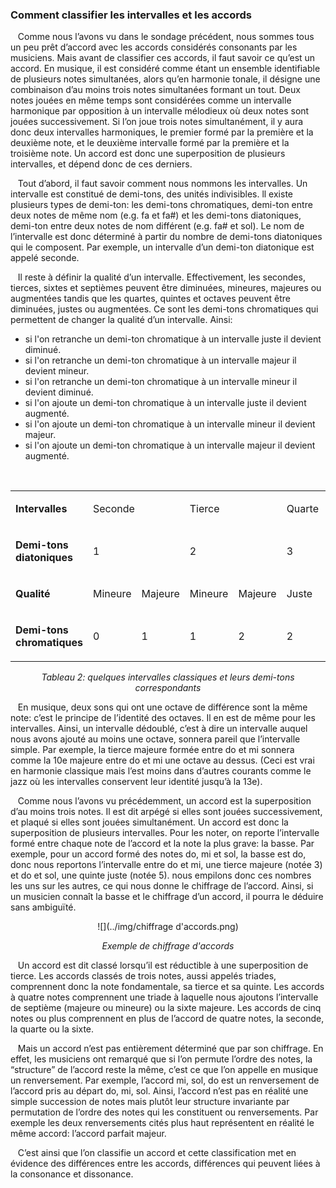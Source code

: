 ### Comment classifier les intervalles et les accords

<p>&nbsp;&nbsp;
    Comme nous l&rsquo;avons vu dans le sondage pr&eacute;c&eacute;dent, nous sommes tous un peu pr&ecirc;t d&rsquo;accord avec les accords consid&eacute;r&eacute;s consonants par les musiciens. Mais avant de classifier ces accords, il faut savoir ce qu&rsquo;est un accord. En musique, il est consid&eacute;r&eacute; comme &eacute;tant un ensemble identifiable de plusieurs notes simultan&eacute;es, alors qu&rsquo;en harmonie tonale, il d&eacute;signe une combinaison d&rsquo;au moins trois notes simultan&eacute;es formant un tout. Deux notes jou&eacute;es en m&ecirc;me temps sont consid&eacute;r&eacute;es comme un intervalle harmonique par opposition &agrave; un intervalle m&eacute;lodieux o&ugrave; deux notes sont jou&eacute;es successivement. Si l&rsquo;on joue trois notes simultan&eacute;ment, il y aura donc deux intervalles harmoniques, le premier form&eacute; par la premi&egrave;re et la deuxi&egrave;me note, et le deuxi&egrave;me intervalle form&eacute; par la premi&egrave;re et la troisi&egrave;me note. Un accord est donc une superposition de plusieurs intervalles, et d&eacute;pend donc de ces derniers.</p>
<p>&nbsp;&nbsp;
    Tout d&rsquo;abord, il faut savoir comment nous nommons les intervalles. Un intervalle est constitu&eacute; de demi-tons, des unit&eacute;s indivisibles. ll existe plusieurs types de demi-ton: les demi-tons chromatiques, demi-ton entre deux notes de m&ecirc;me nom (e.g. fa et fa#) et les demi-tons diatoniques, demi-ton entre deux notes de nom diff&eacute;rent (e.g. fa# et sol). Le nom de l&rsquo;intervalle est donc d&eacute;termin&eacute; &agrave; partir du nombre de demi-tons diatoniques qui le composent. Par exemple, un intervalle d&rsquo;un demi-ton diatonique est appel&eacute; seconde.</p>
<p>&nbsp;&nbsp;
    Il reste &agrave; d&eacute;finir la qualit&eacute; d&rsquo;un intervalle. Effectivement, les secondes, tierces, sixtes et septi&egrave;mes peuvent &ecirc;tre diminu&eacute;es, mineures, majeures ou augment&eacute;es tandis que les quartes, quintes et octaves peuvent &ecirc;tre diminu&eacute;es, justes ou augment&eacute;es. Ce sont les demi-tons chromatiques qui permettent de changer la qualit&eacute; d&rsquo;un intervalle. Ainsi:</p>
<ul>
<li style="font-weight: 400;">si l'on retranche un demi-ton chromatique &agrave; un intervalle juste il devient diminu&eacute;.</li>
<li style="font-weight: 400;">si l'on retranche un demi-ton chromatique &agrave; un intervalle majeur il devient mineur.</li>
<li style="font-weight: 400;">si l'on retranche un demi-ton chromatique &agrave; un intervalle mineur il devient diminu&eacute;.</li>
<li style="font-weight: 400;">si l'on ajoute un demi-ton chromatique &agrave; un intervalle juste il devient augment&eacute;.</li>
<li style="font-weight: 400;">si l'on ajoute un demi-ton chromatique &agrave; un intervalle mineur il devient majeur.</li>
<li style="font-weight: 400;">si l'on ajoute un demi-ton chromatique &agrave; un intervalle majeur il devient augment&eacute;.</li>
</ul>
<p><strong><strong>&nbsp;</strong></strong></p>
<font size="10">
<table>
<tbody>
<tr>
<td>
<p><b>Intervalles</b></p>
</td>
<td colspan="2">
<p>Seconde</p>
</td>
<td colspan="2">
<p>Tierce</p>
</td>
<td>
<p>Quarte</p>
</td>
<td>
<p>Triton</p>
</td>
<td>
<p>Quinte</p>
</td>
<td colspan="2">
<p>Sixte</p>
</td>
<td colspan="2">
<p>Septi&egrave;me</p>
</td>
<td>
<p>Octave</p>
</td>
</tr>
<tr>
<td>
<p><strong>Demi-tons diatoniques</strong></p>
</td>
<td colspan="2">
<p>1</p>
</td>
<td colspan="2">
<p>2</p>
</td>
<td>
<p>3</p>
</td>
<td>
<p>3</p>
</td>
<td>
<p>4</p>
</td>
<td colspan="2">
<p>5</p>
</td>
<td colspan="2">
<p>6</p>
</td>
<td>
<p>7</p>
</td>
</tr>
<tr>
<td>
<p><strong>Qualit&eacute;</strong></p>
</td>
<td>
<p>Mineure</p>
</td>
<td>
<p>Majeure</p>
</td>
<td>
<p>Mineure</p>
</td>
<td>
<p>Majeure</p>
</td>
<td>
<p>Juste</p>
</td>
<td>&nbsp;</td>
<td>
<p>Juste</p>
</td>
<td>
<p>Mineure</p>
</td>
<td>
<p>Majeure</p>
</td>
<td>
<p>Mineure</p>
</td>
<td>
<p>Majeure</p>
</td>
<td>
<p>Juste</p>
</td>
</tr>
<tr>
<td>
<p><strong>Demi-tons chromatiques</strong></p>
</td>
<td>
<p>0</p>
</td>
<td>
<p>1</p>
</td>
<td>
<p>1</p>
</td>
<td>
<p>2</p>
</td>
<td>
<p>2</p>
</td>
<td>
<p>3</p>
</td>
<td>
<p>3</p>
</td>
<td>
<p>3</p>
</td>
<td>
<p>4</p>
</td>
<td>
<p>4</p>
</td>
<td>
<p>5</p>
</td>
<td>
<p>5</p>
</td>
</tr>
</tbody>
</table>
</font>
<center>
<p><em>Tableau 2: quelques intervalles classiques et leurs demi-tons correspondants</em></p>
</center>
<p>&nbsp;&nbsp;
    En musique, deux sons qui ont une octave de diff&eacute;rence sont la m&ecirc;me note: c&rsquo;est le principe de l&rsquo;identit&eacute; des octaves. Il en est de m&ecirc;me pour les intervalles. Ainsi, un intervalle d&eacute;doubl&eacute;, c&rsquo;est &agrave; dire un intervalle auquel nous avons ajout&eacute; au moins une octave, sonnera pareil que l&rsquo;intervalle simple. Par exemple, la tierce majeure form&eacute;e entre do et mi sonnera comme la 10e majeure entre do et mi une octave au dessus. (Ceci est vrai en harmonie classique mais l&rsquo;est moins dans d&rsquo;autres courants comme le jazz o&ugrave; les intervalles conservent leur identit&eacute; jusqu&rsquo;&agrave; la 13e).</p>
<p>&nbsp;&nbsp;
    Comme nous l&rsquo;avons vu pr&eacute;c&eacute;demment, un accord est la superposition d&rsquo;au moins trois notes. Il est dit arp&eacute;g&eacute; si elles sont jou&eacute;es successivement, et plaqu&eacute; si elles sont jou&eacute;es simultan&eacute;ment. Un accord est donc la superposition de plusieurs intervalles. Pour les noter, on reporte l&rsquo;intervalle form&eacute; entre chaque note de l&rsquo;accord et la note la plus grave: la basse. Par exemple, pour un accord form&eacute; des notes do, mi et sol, la basse est do, donc nous reportons l&rsquo;intervalle entre do et mi, une tierce majeure (not&eacute;e 3) et do et sol, une quinte juste (not&eacute;e 5). nous empilons donc ces nombres les uns sur les autres, ce qui nous donne le chiffrage de l&rsquo;accord. Ainsi, si un musicien conna&icirc;t la basse et le chiffrage d&rsquo;un accord, il pourra le d&eacute;duire sans ambigu&iuml;t&eacute;.</p>

<center>
![<align="middle">](../img/chiffrage d'accords.png)
<p><center><em>Exemple de chiffrage d'accords</em></center></p>
</center>
<p>&nbsp;&nbsp;
	Un accord est dit classé lorsqu’il est réductible à une superposition de tierce. Les accords classés de trois notes, aussi appelés triades, comprennent donc la note fondamentale, sa tierce et sa quinte. Les accords à quatre notes comprennent une triade à laquelle nous ajoutons l’intervalle de septième (majeure ou mineure) ou la sixte majeure. Les accords de cinq notes ou plus comprennent en plus de l’accord de quatre notes, la seconde, la quarte ou la sixte.
</p>
<p>&nbsp;&nbsp;
	Mais un accord n’est pas entièrement déterminé que par son chiffrage. En effet, les musiciens ont remarqué que si l’on permute l’ordre des notes, la “structure” de l’accord reste la même, c’est ce que l’on appelle en musique un renversement. Par exemple, l’accord mi, sol, do est un renversement de l’accord pris au départ do, mi, sol. Ainsi, l’accord n’est pas en réalité une simple succession de notes mais plutôt leur structure invariante par permutation de l’ordre des notes qui les constituent ou renversements. Par exemple les deux renversements cités plus haut représentent en réalité le même accord: l’accord parfait majeur.
</p>
<p>&nbsp;&nbsp;
	C’est ainsi que l’on classifie un accord et cette classification met en évidence des différences entre les accords, différences qui peuvent liées à la consonance et dissonance.
</p>
